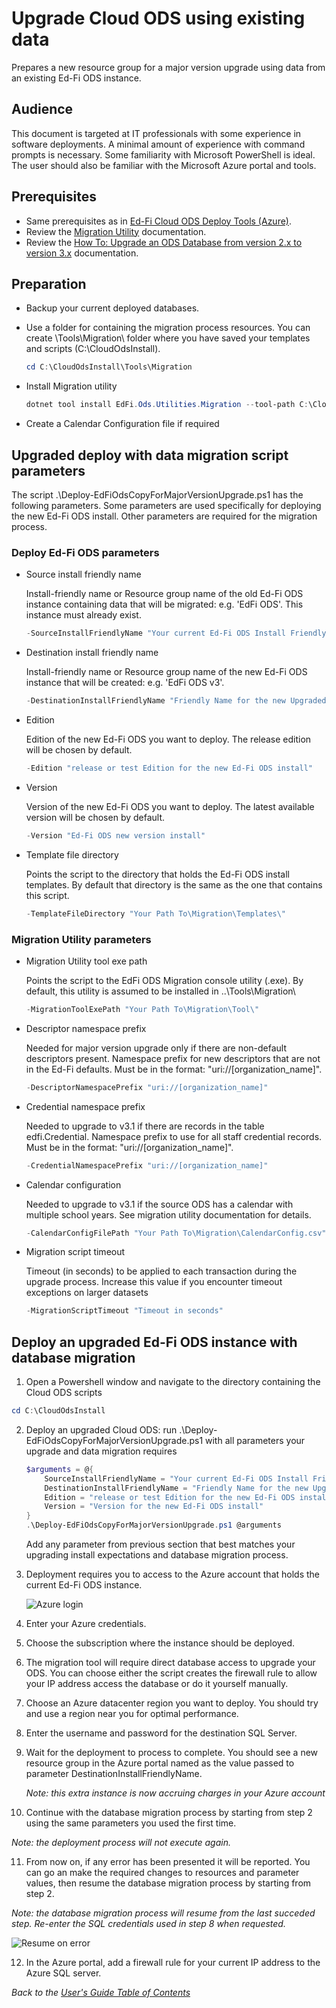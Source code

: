 # Upgrade Cloud ODS using existing data

Prepares a new resource group for a major version upgrade using data from an
existing Ed-Fi ODS instance.

## Audience

This document is targeted at IT professionals with some experience in software
deployments. A minimal amount of experience with command prompts is necessary.
Some familiarity with Microsoft PowerShell is ideal. The user should also be
familiar with the Microsoft Azure portal and tools.

## Prerequisites

* Same prerequisites as in [Ed-Fi Cloud ODS Deploy Tools
  (Azure)](https://github.com/Ed-Fi-Alliance/Ed-Fi-Ods-Deploy-Azure).
* Review the [Migration
  Utility](https://techdocs.ed-fi.org/display/ODSAPI34/Migration+Utility)
  documentation.
* Review the [How To: Upgrade an ODS Database from version 2.x to version
  3.x](https://techdocs.ed-fi.org/display/ODSAPI34/How+To%3A+Upgrade+an+ODS+Database+from+Version+2.x+to+Version+3.4)
  documentation.

## Preparation

* Backup your current deployed databases.
* Use a folder for containing the migration process resources. You can create
  \Tools\Migration\ folder where you have saved your templates and scripts
  (C:\CloudOdsInstall).

    ```powershell
    cd C:\CloudOdsInstall\Tools\Migration
    ```

* Install Migration utility

   ```powershell
   dotnet tool install EdFi.Ods.Utilities.Migration --tool-path C:\CloudOdsInstall\Tools\Migration
   ```

* Create a Calendar Configuration file if required

## Upgraded deploy with data migration script parameters

The script .\Deploy-EdFiOdsCopyForMajorVersionUpgrade.ps1 has the following
parameters. Some parameters are used specifically for deploying the new Ed-Fi
ODS install. Other parameters are required for the migration process.

### Deploy Ed-Fi ODS parameters

* Source install friendly name

    Install-friendly name or Resource group name of the old Ed-Fi ODS instance
    containing data that will be migrated: e.g. 'EdFi ODS'.  This instance must
    already exist.

    ```powershell
    -SourceInstallFriendlyName "Your current Ed-Fi ODS Install Friendly Name"
    ```

* Destination install friendly name

    Install-friendly name or Resource group name of the new Ed-Fi ODS instance
    that will be created: e.g. 'EdFi ODS v3'.

    ```powershell
    -DestinationInstallFriendlyName "Friendly Name for the new Upgraded Ed-Fi ODS"
    ```

* Edition

    Edition of the new Ed-Fi ODS you want to deploy. The release edition will be
    chosen by default.

    ```powershell
    -Edition "release or test Edition for the new Ed-Fi ODS install"
    ```

* Version

    Version of the new Ed-Fi ODS you want to deploy.  The latest available
    version will be chosen by default.

    ```powershell
    -Version "Ed-Fi ODS new version install"
    ```

* Template file directory

    Points the script to the directory that holds the Ed-Fi ODS install
    templates. By default that directory is the same as the one that contains
    this script.

    ```powershell
    -TemplateFileDirectory "Your Path To\Migration\Templates\"
    ```

### Migration Utility parameters

* Migration Utility tool exe path

    Points the script to the EdFi ODS Migration console utility (.exe). By
    default, this utility is assumed to be installed in ..\Tools\Migration\

    ```powershell
    -MigrationToolExePath "Your Path To\Migration\Tool\"
    ```

* Descriptor namespace prefix

    Needed for major version upgrade only if there are non-default descriptors
    present.  Namespace prefix for new descriptors that are not in the Ed-Fi
    defaults.  Must be in the format: "uri://[organization_name]".

    ```powershell
    -DescriptorNamespacePrefix "uri://[organization_name]"
    ```

* Credential namespace prefix

    Needed to upgrade to v3.1 if there are records in the table edfi.Credential.
    Namespace prefix to use for all staff credential records.  Must be in the
    format: "uri://[organization_name]".

    ```powershell
    -CredentialNamespacePrefix "uri://[organization_name]"
    ```

* Calendar configuration

    Needed to upgrade to v3.1 if the source ODS has a calendar with multiple
    school years.  See migration utility documentation for details.

    ```powershell
    -CalendarConfigFilePath "Your Path To\Migration\CalendarConfig.csv"
    ```

* Migration script timeout

    Timeout (in seconds) to be applied to each transaction during the upgrade
    process.  Increase this value if you encounter timeout exceptions on larger
    datasets

    ```powershell
    -MigrationScriptTimeout "Timeout in seconds"
    ```

## Deploy an upgraded Ed-Fi ODS instance with database migration

1. Open a Powershell window and navigate to the directory containing the Cloud
   ODS scripts

```powershell
cd C:\CloudOdsInstall
```

2. Deploy an upgraded Cloud ODS:  run
   .\Deploy-EdFiOdsCopyForMajorVersionUpgrade.ps1 with all parameters your
   upgrade and data migration requires

    ```powershell
    $arguments = @{
        SourceInstallFriendlyName = "Your current Ed-Fi ODS Install Friendly Name"
        DestinationInstallFriendlyName = "Friendly Name for the new Upgraded Ed-Fi ODS"
        Edition = "release or test Edition for the new Ed-Fi ODS install"
        Version = "Version for the new Ed-Fi ODS install"
    }
    .\Deploy-EdFiOdsCopyForMajorVersionUpgrade.ps1 @arguments
    ```

    Add any parameter from previous section that best matches your upgrading install
    expectations and database migration process.

3. Deployment requires you to access to the Azure account that holds the current
   Ed-Fi ODS instance.

    ![Azure login](images/UpgradeWithDatabaseMigration-AzureLogin.png)

4. Enter your Azure credentials.

5. Choose the subscription where the instance should be deployed.

6. The migration tool will require direct database access to upgrade your ODS.
   You can choose either the script creates the firewall rule to allow your IP
   address access the database or do it yourself manually.

7. Choose an Azure datacenter region you want to deploy. You should try and use
   a region near you for optimal performance.

8. Enter the username and password for the destination SQL Server.

9. Wait for the deployment to process to complete.  You should see a new
   resource group in the Azure portal named as the value passed to parameter
   DestinationInstallFriendlyName.

   *Note: this extra instance is now accruing charges in your Azure account*

10. Continue with the database migration process by starting from step 2 using
    the same parameters you used the first time.

*Note: the deployment process will not execute again.*

11. From now on, if any error has been presented it will be reported. You can go
    an make the required changes to resources and parameter values, then resume
    the database migration process by starting from step 2.

*Note: the database migration process will resume from the last succeded step.
Re-enter the SQL credentials used in step 8 when requested.*

![Resume on error](images/UpgradeWithDatabaseMigration-ResumeOnError.png)

12. In the Azure portal, add a firewall rule for your current IP address to the
    Azure SQL server.

_Back to the [User's Guide Table of Contents](user-guide-toc.md)_
